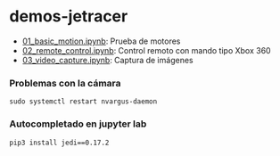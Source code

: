 # demos-jetracer

* [01_basic_motion.ipynb](01_basic_motion.ipynb): Prueba de motores
* [02_remote_control.ipynb](02_remote_control.ipynb): Control remoto con mando tipo Xbox 360
* [03_video_capture.ipynb](03_video_capture.ipynb): Captura de imágenes

### Problemas con la cámara

```
sudo systemctl restart nvargus-daemon
```

### Autocompletado en jupyter lab

```
pip3 install jedi==0.17.2
```
